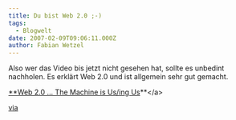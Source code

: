 ```yaml
---
title: Du bist Web 2.0 ;-)
tags:
  - Blogwelt
date: 2007-02-09T09:06:11.000Z
author: Fabian Wetzel
---
```


Also wer das Video bis jetzt nicht gesehen hat, sollte es unbedint nachholen. Es erklärt Web 2.0 und ist allgemein sehr gut gemacht.

[**<a href="http://www.youtube.com/watch?v=6gmP4nk0EOE&amp;eurl=">Web 2.0 … The Machine is Us/ing Us](http://www.youtube.com/watch?v=6gmP4nk0EOE&amp;eurl= "http://www.youtube.com/watch?v=6gmP4nk0EOE&amp;eurl=")**</a>

[via](http://www.blogpiloten.de/2007/02/08/web-20-in-431-minuten/)


